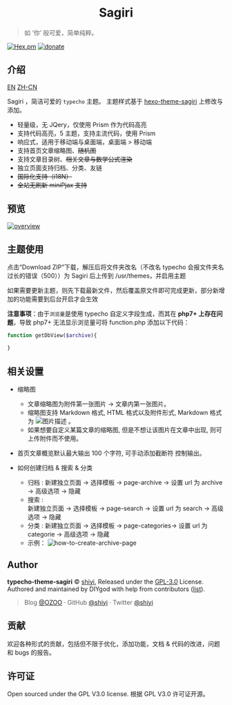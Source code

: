 <h1 align="center">Sagiri</h1>

> 如 ‘你’ 般可爱，简单纯粹。

[![Hex.pm](https://img.shields.io/hexpm/l/plug.svg?style=flat-square)](https://github.com/shiyiya/typecho-theme-sagiri/blob/master/LICENSE)
[![donate](https://img.shields.io/badge/$-donate-ff69b4.svg?style=flat-square)](https://github.com/shiyiya/typecho-theme-sagiri#donate)

## 介绍

[EN](./doc/README-EN.md) [ZH-CN](./README.md)

Sagiri ，简洁可爱的 `typecho` 主题。
主题样式基于 [hexo-theme-sagiri](https://github.com/DIYgod/hexo-theme-sagiri) 上修改与添加。

- 轻量级，无 JQery，仅使用 Prism 作为代码高亮
- 支持代码高亮，5 主题，支持主流代码，使用 Prism
- 响应式，适用于移动端与桌面端，桌面端 > 移动端
- 支持首页文章缩略图、~~随机图~~
- 支持文章目录树、~~相关文章与数学公式渲染~~
- 独立页面支持归档、分类、友链
- ~~国际化支持（i18N）~~
- ~~全站无刷新 miniPjax 支持~~

## 预览

[![overview](https://runtua.cn/usr/uploads/2018/10/4100730242.png)](https://runtua.cn)

## 主题使用

点击“Download ZIP”下载，解压后将文件夹改名（不改名 typecho 会报文件夹名过长的错误（500））为 Sagiri 后上传到 /usr/themes，并启用主题

如果需要更新主题，则先下载最新文件，然后覆盖原文件即可完成更新，部分新增加的功能需要到后台开启才会生效

**注意事项**：由于`浏览量`是使用 typecho 自定义字段生成，而其在 **php7+ 上存在问题**，导致 php7+ 无法显示浏览量可将 function.php 添加以下代码：

```php
function getDbView($archive){

}
```

## 相关设置

- 缩略图

  - 文章缩略图为附件第一张图片 -> 文章内第一张图片。
  - 缩略图支持 Markdown 格式, HTML 格式以及附件形式, Markdown 格式为 ![图片描述](图片链接) 。
  - 如果想要自定义某篇文章的缩略图, 但是不想让该图片在文章中出现, 则可上传附件而不使用。

- 首页文章概览默认最大输出 100 个字符, 可手动添加截断符 <!-- more --> 控制输出。

- 如何创建归档 & 搜索 & 分类
  - 归档 :
    新建独立页面 -> 选择模板 -> page-archive -> 设置 url 为 archive -> 高级选项 -> 隐藏
  - 搜索 :  
    新建独立页面 -> 选择模板 -> page-search -> 设置 url 为 search -> 高级选项 -> 隐藏
  - 分类 :
    新建独立页面 -> 选择模板 -> page-categories-> 设置 url 为 categorie -> 高级选项 -> 隐藏
  - 示例：
    ![how-to-create-archive-page](https://runtua.cn/usr/uploads/2018/10/3336908615.png)

## Author

**typecho-theme-sagiri** © [shiyi](https://github.com/shiyiya), Released under the [GPL-3.0](./LICENSE) License.<br>
Authored and maintained by DIYgod with help from contributors ([list](https://github.com/shiyiya/typecho-theme-sagiri/contributors)).

> Blog [@OZOO](https://www.runtua.cn) · GitHub [@shiyi](https://github.com/shiyiya) · Twitter [@shiyi](https://twitter.com/)

## 贡献

欢迎各种形式的贡献，包括但不限于优化，添加功能，文档 & 代码的改进，问题和 bugs 的报告。

## 许可证

Open sourced under the GPL V3.0 license.
根据 GPL V3.0 许可证开源。
